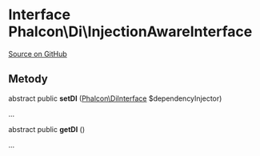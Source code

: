 # Interface **Phalcon\\Di\\InjectionAwareInterface**

<a href="https://github.com/phalcon/cphalcon/blob/master/phalcon/di/injectionawareinterface.zep" class="btn btn-default btn-sm">Source on GitHub</a>

## Metody

abstract public **setDI** ([Phalcon\DiInterface](/en/3.2/api/Phalcon_DiInterface) $dependencyInjector)

...

abstract public **getDI** ()

...